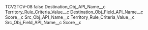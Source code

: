 <?xml version="1.0" encoding="UTF-8"?>
<CustomMetadata xmlns="http://soap.sforce.com/2006/04/metadata" xmlns:xsi="http://www.w3.org/2001/XMLSchema-instance" xmlns:xsd="http://www.w3.org/2001/XMLSchema">
    <label>TCV2TCV-08</label>
    <protected>false</protected>
    <values>
        <field>Destination_Obj_API_Name__c</field>
        <value xsi:type="xsd:string">Territory_Rule_Criteria_Value__c</value>
    </values>
    <values>
        <field>Destination_Obj_Field_API_Name__c</field>
        <value xsi:type="xsd:string">Score__c</value>
    </values>
    <values>
        <field>Src_Obj_API_Name__c</field>
        <value xsi:type="xsd:string">Territory_Rule_Criteria_Value__c</value>
    </values>
    <values>
        <field>Src_Obj_Field_API_Name__c</field>
        <value xsi:type="xsd:string">Score__c</value>
    </values>
</CustomMetadata>
